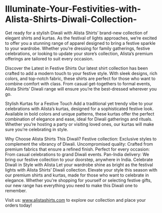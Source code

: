 # Illuminate-Your-Festivities-with-Alista-Shirts-Diwali-Collection-
Get ready for a stylish Diwali with Alista Shirts’ brand-new collection of elegant shirts and kurtas. As the festival of lights approaches, we’re excited to offer you a stunning range of apparel designed to bring a festive sparkle to your wardrobe. Whether you’re dressing for family gatherings, festive celebrations, or looking to update your store’s collection, Alista’s premium offerings are tailored to suit every occasion.

Discover the Latest in Festive Shirts
Our latest shirt collection has been crafted to add a modern touch to your festive style. With sleek designs, rich colors, and top-notch fabric, these shirts are perfect for those who want to combine comfort with class. From casual get-togethers to formal events, Alista Shirts’ Diwali range will ensure you’re the best-dressed wherever you go.

Stylish Kurtas for a Festive Touch
Add a traditional yet trendy vibe to your celebrations with Alista’s kurtas, designed for a sophisticated festive look. Available in bold colors and unique patterns, these kurtas offer the perfect combination of elegance and ease, ideal for Diwali gatherings and rituals. Whether you’re hosting a party or visiting loved ones, our kurtas will make sure you’re celebrating in style.

Why Choose Alista Shirts This Diwali?
Festive collection: Exclusive styles to complement the vibrancy of Diwali.
Uncompromised quality: Crafted from premium fabrics that ensure a refined finish.
Perfect for every occasion: From casual celebrations to grand Diwali events.
Pan-India delivery: We bring our festive collection to your doorstep, anywhere in India.
Celebrate Diwali in Style with Alista
Let your wardrobe shine as bright as the festival lights with Alista Shirts’ Diwali collection. Elevate your style this season with our premium shirts and kurtas, made for those who want to celebrate in elegance. Whether you're shopping for yourself or selecting festive gifts, our new range has everything you need to make this Diwali one to remember.

Visit us: www.alistashirts.com to explore our collection and place your orders today!
